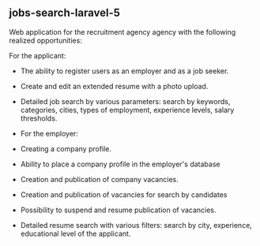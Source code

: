 ## jobs-search-laravel-5 

Web application for the recruitment agency agency with the following realized opportunities:

For the applicant:

- The ability to register users as an employer and as a job seeker.
- Create and edit an extended resume with a photo upload.
- Detailed job search by various parameters: search by keywords, categories, cities, types of employment, experience levels, salary thresholds.


- For the employer:

- Сreating a company profile.
- Ability to place a company profile in the employer's database
- Creation and publication of company vacancies.
- Creation and publication of vacancies for search by candidates
- Possibility to suspend and resume publication of vacancies.
- Detailed resume search with various filters: search by city, experience, educational level of the applicant.
